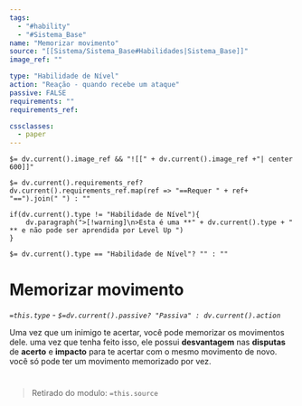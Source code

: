 ```yaml
---
tags:
  - "#hability"
  - "#Sistema_Base"
name: "Memorizar movimento"
source: "[[Sistema/Sistema_Base#Habilidades|Sistema_Base]]"
image_ref: ""

type: "Habilidade de Nível"
action: "Reação - quando recebe um ataque"
passive: FALSE
requirements: ""
requirements_ref:  

cssclasses:
  - paper
---
```

`$= dv.current().image_ref && "![[" + dv.current().image_ref +"| center 600]]"`


`$= dv.current().requirements_ref? dv.current().requirements_ref.map(ref => "==Requer " + ref+ "==").join(" ") : ""`

```dataviewjs
if(dv.current().type != "Habilidade de Nível"){
	dv.paragraph(">[!warning]\n>Esta é uma **" + dv.current().type + " ** e não pode ser aprendida por Level Up ")
}
```


`$= dv.current().type == "Habilidade de Nível"? "" : ""`
# Memorizar movimento
*`=this.type` - `$=dv.current().passive? "Passiva" : dv.current().action`*

Uma vez que um inimigo te acertar, você pode memorizar os movimentos dele. uma vez que tenha feito isso, ele possui **desvantagem** nas **disputas** de **acerto** e **impacto** para te acertar com o mesmo movimento de novo. você só pode ter um movimento memorizado por vez.


#
> Retirado do modulo: `=this.source`
